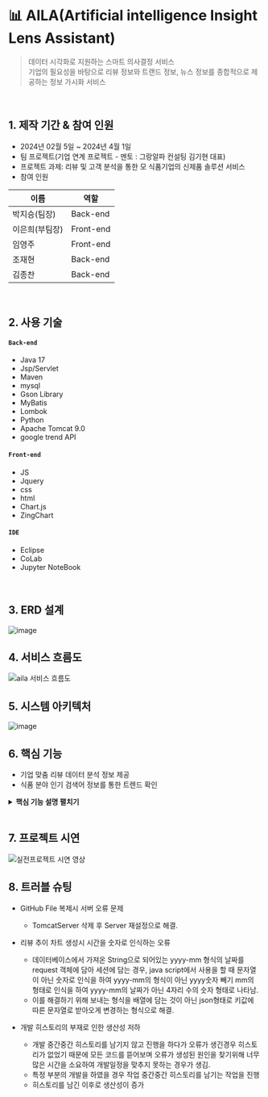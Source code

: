 # 📊 AILA(Artificial intelligence Insight Lens Assistant)
> 데이터 시각화로 지원하는 스마트 의사결정 서비스   
> 기업의 필요성을 바탕으로 리뷰 정보와 트랜드 정보, 뉴스 정보를 종합적으로 제공하는 정보 가시화 서비스   

</br>

## 1. 제작 기간 & 참여 인원
- 2024년 02월 5일 ~ 2024년 4월 1일
- 팀 프로젝트(기업 연계 프로젝트 - 멘토 : 그랑알파 컨설팅 김기현 대표)
- 프로젝트 과제: 리뷰 및 고객 분석을 통한 모 식품기업의 신제품 솔루션 서비스
- 참여 인원

| 이름 | 역할 |
|---|---|
| 박지승(팀장) |Back-end |
| 이은희(부팀장) |Front-end |
| 임영주 |Front-end |
| 조재현 |Back-end |
| 김종찬 |Back-end |


</br>

## 2. 사용 기술
#### `Back-end`
  - Java 17
  - Jsp/Servlet
  - Maven
  - mysql
  - Gson Library
  - MyBatis
  - Lombok
  - Python
  - Apache Tomcat 9.0
  - google trend API

#### `Front-end`
  - JS
  - Jquery
  - css
  - html
  - Chart.js
  - ZingChart

#### `IDE`
  - Eclipse
  - CoLab
  - Jupyter NoteBook

</br>

## 3. ERD 설계
![image](https://github.com/SMHRD-2021-KDT-AI-16/AILA-Repo/assets/152379672/bb46083e-1394-4c18-b856-33a8167c75c2)

## 4. 서비스 흐름도
![aila 서비스 흐름도](https://github.com/SMHRD-2021-KDT-AI-16/AILA-Repo/assets/144122046/0484eb6c-3681-4628-8512-50e72e8892e7)

## 5. 시스템 아키텍처
![image](https://github.com/SMHRD-2021-KDT-AI-16/AILA-Repo/assets/152379672/eadf7276-ea1a-44af-bd79-fc1b00dda354)

## 6. 핵심 기능
- 기업 맞춤 리뷰 데이터 분석 정보 제공
- 식품 분야 인기 검색어 정보를 통한 트렌드 확인


<details>
<summary><b>핵심 기능 설명 펼치기</b></summary>
<div markdown="1">

### 6.1. 식품 트렌드

![trend page](https://github.com/SMHRD-2021-KDT-AI-16/AILA-Repo/assets/144122046/cdc8154e-291a-4a37-9904-f375a142e829)
- 식품 인기검색어 TOP10과 인기검색어 관한 연관검색어 검색량 표시
  - 일간 인기검색어를 네이버 데이터랩 API에서 가져오고 그에 관련된 연관검색어 검색량을 데이터 베이스에 저장
  - 데이터 베이스에서 가져온 연관검색어 검색량을 ChartJS로 가시화
- Openweathermap API를 활용하여 전국 일기예보 구현(익일 0시 기준)

### 6.2. 리뷰 분석

<img src="https://github.com/SMHRD-2021-KDT-AI-16/AILA-Repo/assets/144122046/4c39e419-eb2c-46e1-8b08-00c0648414a6" width="450px"></img>
<img src="https://github.com/SMHRD-2021-KDT-AI-16/AILA-Repo/assets/144122046/48697310-9687-4d12-9301-40aab320e4cc" width="450px" height="231.7px"></img>
- 원하는 품목에 관한 리뷰데이터 분석결과를 차트로 가시화
- 자사몰/네이버/쿠팡 총 3개 채녈의 리뷰 분석 결과 비교 가능
  - ko-electra fine tuning을 활용하여 리뷰 데이터의 감정(긍정/부정) 분석을 진행
  - 긍정/부정 리뷰의 비율을 도넛 차트로 가시화
  - 월별 리뷰 갯수 추이를 통한 판매량 변화 분석
  - 긍정/부정 별 빈도수가 높은 키워드를 워드 클라우드와 막대 그래프로 시각화
  - 막대 그래프의 각 막대 클릭 시 해당 키워드가 포함된 전체 리뷰의 내용을 최대 3개 표시
    ![detail reviews](https://github.com/SMHRD-2021-KDT-AI-16/AILA-Repo/assets/144122046/2178f7d4-b90e-4d2f-829e-3f9a00938ab9)

### 6.3. 뉴스

![news page](https://github.com/SMHRD-2021-KDT-AI-16/AILA-Repo/assets/144122046/099d99ec-c320-45e5-b9d5-7a12cab483d2)
- 구글 API를 활용하여 일간 검색어 TOP10 표시
- 각 검색어 클릭 시 우측 화면에 해당 검색어 관련 뉴스 타이틀 TOP10을 표시
- 각 뉴스 타이틀 클릭 시 해당 기사로 이동

<!--  
### 6.2. 사용자 요청

- **기업의 필요성에 따른 리뷰 데이터 분석결과**
  - 기업이 원하는 품목에 관한 리뷰데이터 분석결과를 차트로 가시화<br>
    <img src="https://github.com/SMHRD-2021-KDT-AI-16/AILA-Repo/assets/152379672/4e5d5e6e-7e96-42e4-9858-3ba783664e1a" width="450px" height="300px" title="px(픽셀) 크기 설정"></img>
- **식품인기검색어TOP10과 인기검색어 관한 연관검색어 검색량 날씨API를 가시화**
  - Openweathermap에서 지방별 날씨를 시각화
  - 일간 인기검색어를 네이버API에서 가져오고 그에 관련된 연관검색어 검색량을 데이터 베이스에 저장
  - 데이터 베이스에서 가져온 연관검색어 검색량을 ChartJS로 가시화<br>
    <img src="https://github.com/SMHRD-2021-KDT-AI-16/AILA-Repo/assets/152379672/6ba65855-acca-48dc-a03f-e39d02b1b267" width="450px" height="300px" title="px(픽셀) 크기 설정"></img>
- **일간검색어TOP10과 검색어와관련된 뉴스링크**
  - 구글 API에서 일간 검색어 TOP10을 데이터 베이스에 저장
  - 데이터 베이스에서 일간 검색어 TOP10을 이용하여 네이버에 검색 후 뉴스 탭에서 뉴스 링크를 크롤링
  - 일간 검색어 TOP10 클릭시 해당 검색어 관련 뉴스 타이틀 TOP10을 가시화
  - 뉴스 타이틀 클릭시 해당 뉴스 페이지로 이동<br>
   <img src="https://github.com/SMHRD-2021-KDT-AI-16/AILA-Repo/assets/152379672/cd9b783f-1ecf-46f5-ab7b-2f30030e056f" width="450px" height="300px" title="px(픽셀) 크기 설정"></img>
### 6.3. Controller

- **요청 처리**
  - 화면에서 요청된 데이터 값을 Service로 전달해줍니다.

- **결과 응답**
  - Service 계층에서 넘어온 로직 처리 결과를 jsp로 전달해줍니다.

### 4.4. Service

- **JsonArray / text/plain 방식으로 데이터 변환** 
  - 데이터 베이스에서 받아온 데이터를 jsp파일에서 사용할 수 있게 하기 위해 데이터를 변환합니다.

### 4.5. DAO

-->

</div>
</details>

</br>

## 7. 프로젝트 시연
![실전프로젝트 시연 영상](https://github.com/SMHRD-2021-KDT-AI-16/AILA-Repo/assets/144122046/0808851f-6fb6-4c70-930e-4cbd25aff69b)

## 8. 트러블 슈팅

- GitHub File 복제시 서버 오류 문제  
  - TomcatServer 삭제 후 Server 재설정으로 해결.

- 리뷰 추이 차트 생성시 시간을 숫자로 인식하는 오류
  - 데이터베이스에서 가져온 String으로 되어있는 yyyy-mm 형식의 날짜를 request 객체에 담아 세션에 담는 경우, java script에서 사용을 할 때 문자열이 아닌 숫자로 인식을 하여 yyyy-mm의 형식이 아닌 yyyy숫자 빼기 mm의 형태로 인식을 하여 yyyy-mm의 날짜가 아닌 4자리 수의 숫자 형태로 나타남.
  - 이를 해결하기 위해 보내는 형식을 배열에 담는 것이 아닌 json형태로 키값에 따른 문자열로 받아오게 변경하는 형식으로 해결.

- 개발 히스토리의 부재로 인한 생산성 저하
  - 개발 중간중간 히스토리를 남기지 않고 진행을 하다가 오류가 생긴경우 히스토리가 없었기 때문에 모든 코드를 뜯어보며 오류가 생성된 원인을 찾기위해 너무 많은 시간을 소요하여 개발일정을 맞추지 못하는 경우가 생김.
  - 특정 부분의 개발을 하였을 경우 작업 중간중간 히스토리를 남기는 작업을 진행
  - 히스토리를 남긴 이후로 생산성이 증가

<!--
## 6. 회고 / 느낀점
>
-->
